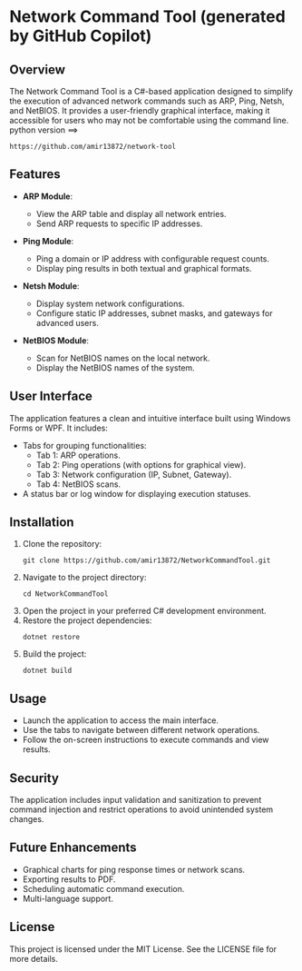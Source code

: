 # Network Command Tool (generated by GitHub Copilot)

## Overview
The Network Command Tool is a C#-based application designed to simplify the execution of advanced network commands such as ARP, Ping, Netsh, and NetBIOS. It provides a user-friendly graphical interface, making it accessible for users who may not be comfortable using the command line.
python version ==>  
```
https://github.com/amir13872/network-tool
```

## Features
- **ARP Module**: 
  - View the ARP table and display all network entries.
  - Send ARP requests to specific IP addresses.

- **Ping Module**: 
  - Ping a domain or IP address with configurable request counts.
  - Display ping results in both textual and graphical formats.

- **Netsh Module**: 
  - Display system network configurations.
  - Configure static IP addresses, subnet masks, and gateways for advanced users.

- **NetBIOS Module**: 
  - Scan for NetBIOS names on the local network.
  - Display the NetBIOS names of the system.

## User Interface
The application features a clean and intuitive interface built using Windows Forms or WPF. It includes:
- Tabs for grouping functionalities:
  - Tab 1: ARP operations.
  - Tab 2: Ping operations (with options for graphical view).
  - Tab 3: Network configuration (IP, Subnet, Gateway).
  - Tab 4: NetBIOS scans.
- A status bar or log window for displaying execution statuses.

## Installation
1. Clone the repository:
   ```
   git clone https://github.com/amir13872/NetworkCommandTool.git
   ```
2. Navigate to the project directory:
   ```
   cd NetworkCommandTool
   ```
3. Open the project in your preferred C# development environment.
4. Restore the project dependencies:
   ```
   dotnet restore
   ```
5. Build the project:
   ```
   dotnet build
   ```

## Usage
- Launch the application to access the main interface.
- Use the tabs to navigate between different network operations.
- Follow the on-screen instructions to execute commands and view results.

## Security
The application includes input validation and sanitization to prevent command injection and restrict operations to avoid unintended system changes.

## Future Enhancements
- Graphical charts for ping response times or network scans.
- Exporting results to PDF.
- Scheduling automatic command execution.
- Multi-language support.

## License
This project is licensed under the MIT License. See the LICENSE file for more details.
